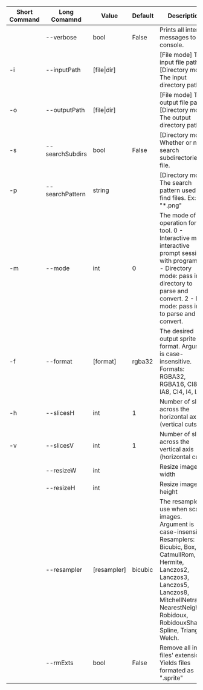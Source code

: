 |Short Command| Long Comamnd  |   Value   |Default|                                                                                                                    Description                                                                                                                     |
|-------------|---------------|-----------|-------|----------------------------------------------------------------------------------------------------------------------------------------------------------------------------------------------------------------------------------------------------|
|             |--verbose      |bool       |False  |Prints all internal messages to the console.                                                                                                                                                                                                        |
|-i           |--inputPath    |[file\|dir] |       |[File mode] The input file path. [Directory mode] The input directory path.                                                                                                                                                                         |
|-o           |--outputPath   |[file\|dir] |       |[File mode] The output file path. [Directory mode] The output directory path.                                                                                                                                                                       |
|-s           |--searchSubdirs|bool       |False  |[Directory mode] Whether or not to search subdirectories for file.                                                                                                                                                                                  |
|-p           |--searchPattern|string     |       |[Directory mode] The search pattern used to find files. Ex: "*.png"                                                                                                                                                                                 |
|-m           |--mode         |int        |      0|The mode of operation for this tool. 0 - Interactive mode: interactive prompt session with program. 1 - Directory mode: pass in directory to parse and convert. 2 - File mode: pass in file to parse and convert.                                   |
|-f           |--format       |[format]   |rgba32 |The desired output sprite format. Argument is case-insensitive. Formats: RGBA32, RGBA16, CI8, I8, IA8, CI4, I4, IA4.                                                                                                                                |
|-h           |--slicesH      |int        |      1|Number of slices across the horizontal axis (vertical cuts)                                                                                                                                                                                         |
|-v           |--slicesV      |int        |      1|Number of slices across the vertical axis (horizontal cuts)                                                                                                                                                                                         |
|             |--resizeW      |int        |       |Resize image width                                                                                                                                                                                                                                  |
|             |--resizeH      |int        |       |Resize image height                                                                                                                                                                                                                                 |
|             |--resampler    |[resampler]|bicubic|The resampler to use when scaling images. Argument is case-insensitive. Resamplers: Bicubic, Box, CatmullRom, Hermite, Lanczos2, Lanczos3, Lanczos5, Lanczos8, MitchellNetravali, NearestNeighbor, Robidoux, RobidouxSharp, Spline, Triangle, Welch.|
|             |--rmExts       |bool       |False  |Remove all input files' extensions. Yields files formated as ".sprite"                                                                                                                                                                              |
